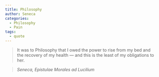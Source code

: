 ```yaml
---
title: Philosophy
author: Seneca
categories:
  - Philosophy
  - Pain
tags:
  - quote
---
```


> It was to Philosophy that I owed the power to rise from my bed and the recovery of my health — and this is the least of my obligations to her.

> <cite>Seneca, Epistulae Morales ad Lucilium</cite>

